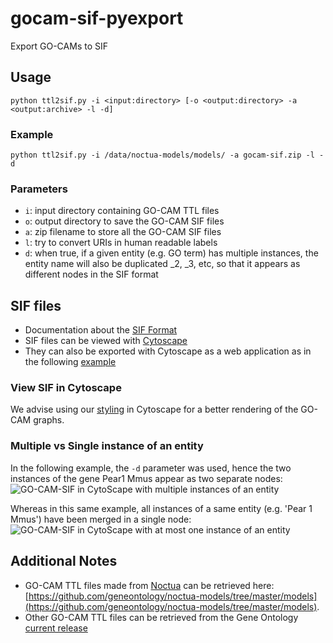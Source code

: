 # gocam-sif-pyexport
Export GO-CAMs to SIF

## Usage
```
python ttl2sif.py -i <input:directory> [-o <output:directory> -a <output:archive> -l -d]
```

### Example
```
python ttl2sif.py -i /data/noctua-models/models/ -a gocam-sif.zip -l -d
```

### Parameters
* `i`: input directory containing GO-CAM TTL files
* `o`: output directory to save the GO-CAM SIF files
* `a`: zip filename to store all the GO-CAM SIF files
* `l`: try to convert URIs in human readable labels
* `d`: when true, if a given entity (e.g. GO term) has multiple instances, the entity name will also be duplicated _2, _3, etc, so that it appears as different nodes in the SIF format

## SIF files
* Documentation about the [SIF Format](http://manual.cytoscape.org/en/stable/Supported_Network_File_Formats.html)
* SIF files can be viewed with [Cytoscape](https://cytoscape.org)
* They can also be exported with Cytoscape as a web application as in the following [example](http://gocams-sif.s3-website-us-west-1.amazonaws.com/#/)

### View SIF in Cytoscape
We advise using our [styling](#) in Cytoscape for a better rendering of the GO-CAM graphs.

### Multiple vs Single instance of an entity
In the following example, the `-d` parameter was used, hence the two instances of the gene Pear1 Mmus appear as two separate nodes:
![GO-CAM-SIF in CytoScape with multiple instances of an entity](GO-CAM-SIF-cytoscape-d.png)

Whereas in this same example, all instances of a same entity (e.g. 'Pear 1 Mmus') have been merged in a single node:
![GO-CAM-SIF in CytoScape with at most one instance of an entity](GO-CAM-SIF-cytoscape-d.png)



## Additional Notes
* GO-CAM TTL files made from [Noctua](http://noctua.geneontology.org) can be retrieved here: [https://github.com/geneontology/noctua-models/tree/master/models](https://github.com/geneontology/noctua-models/tree/master/models).
* Other GO-CAM TTL files can be retrieved from the Gene Ontology [current release](http://current.geneontology.org/products/ttl/index.html)
